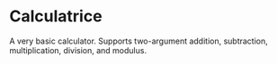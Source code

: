 # Calculatrice
A very basic calculator. Supports two-argument addition, subtraction, multiplication, division, and modulus.

